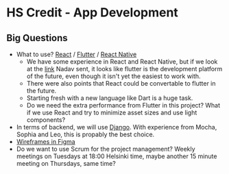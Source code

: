 # HS Credit - App Development
## Big Questions

* What to use? [React](https://github.com/facebook/react) / [Flutter](https://github.com/flutter/flutter) / [React Native](https://github.com/facebook/react-native)
    - We have some experience in React and React Native, but if we look at the [link](https://hackr.io/blog/react-native-vs-flutter) Nadav sent, it looks like flutter is the development platform of the future, even though it isn't yet the easiest to work with.
    - There were also points that React could be convertable to flutter in the future.
    - Starting fresh with a new language like Dart is a huge task.
    - Do we need the extra performance from Flutter in this project? What if we use React and try to minimize asset sizes and use light components?
* In terms of backend, we will use [Django](https://www.djangoproject.com/).
With experience from Mocha, Sophia and Leo, this is propably the best choice.
* [Wireframes in Figma](https://www.figma.com/file/5jYXuLg6KU8PjFE07ZJFwM/HSC-APP?node-id=0%3A1)
* Do we want to use Scrum for the project management? Weekly meetings on Tuesdays at 18:00 Helsinki time, maybe another 15 minute meeting on Thursdays, same time?
